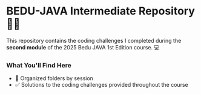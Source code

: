 # BEDU-JAVA Intermediate Repository 👩‍💻 
This repository contains the coding challenges I completed during the **second module** of the 2025 Bedu JAVA 1st Edition course. 💻

### What You'll Find Here
- 📁 Organized folders by session 
- ✅ Solutions to the coding challenges provided throughout the course
